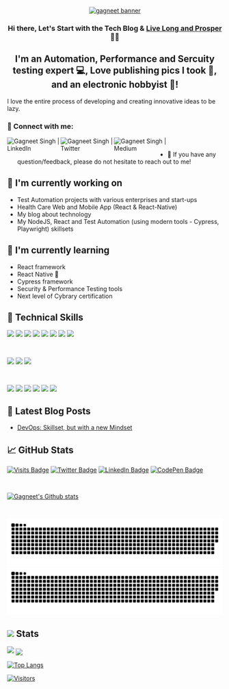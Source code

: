 <p align="center">
  <a href="http://gagneet.com/" target="_blank" rel="noreferrer"><img src="https://user-images.githubusercontent.com/203433/139530832-4c172386-ec46-4ccd-be70-f5e5056d3405.jpg" alt="gagneet banner"></a>
</p>

<h3 align="center">
Hi there, Let's Start with the Tech Blog & <a href="http://gagneet.com/" target="_blank" rel="noreferrer">Live Long and Prosper</a> 👋👋
</h3>

<h2 align="center">
I'm an Automation, Performance and Sercuity testing expert 💻, Love publishing pics I took 📸, and an electronic hobbyist 🎨!
</h2>

I love the entire process of developing and creating innovative ideas to be lazy.

### 🤝 Connect with me:

<a href="https://www.linkedin.com/in/gagneet/"><img align="left" src="https://img.shields.io/badge/-LinkedIn-0e76a8?style=plastic&logo=linkedIn" alt="Gagneet Singh | LinkedIn" width="125px"/></a>
<a href="https://twitter.com/gagneet"><img align="left" src="https://img.shields.io/badge/-Twitter-1DA1F2?style=plastic&logo=Twitter" alt="Gagneet Singh | Twitter" width="125px"/></a>
<a href="https://medium.com/@gagneet"><img align="left" src="https://img.shields.io/badge/-Instagram-833AB4?style=plastic&logo=Medium" alt="Gagneet Singh | Medium" width="125px"/></a>
</br>
- 💬 If you have any question/feedback, please do not hesitate to reach out to me!

## 🔭 I'm currently working on

- Test Automation projects with various enterprises and start-ups
- Health Care Web and Mobile App (React & React-Native)
- My blog about technology
- My NodeJS, React and Test Automation (using modern tools - Cypress, Playwright) skillsets

## 🌱 I'm currently learning

- React framework
- React Native 📱
- Cypress framework
- Security & Performance Testing tools
- Next level of Cybrary certification

## 💼 Technical Skills

![](https://img.shields.io/badge/Code-React-informational?style=flat&logo=react&color=61DAFB)
![](https://img.shields.io/badge/Code-Redux-informational?style=flat&logo=Redux&color=764ABC)
![](https://img.shields.io/badge/Code-JavaScript-informational?style=flat&logo=JavaScript&color=F7DF1E)
![](https://img.shields.io/badge/Code-Ruby-informational?style=flat&logo=Ruby&color=CC342D)
![](https://img.shields.io/badge/Code-Ruby_on_Rails-informational?style=flat&logo=Ruby-On-Rails&color=CC0000)
![](https://img.shields.io/badge/Code-HTML5-informational?style=flat&logo=HTML5&color=E34F26)
![](https://img.shields.io/badge/Code-PostgreSQL-informational?style=flat&logo=PostgreSQL&color=336791)
![](https://img.shields.io/badge/Code-SQLite-informational?style=flat&logo=SQLite&color=003B57)

</br>

![](https://img.shields.io/badge/Style-Bootstrap-informational?style=flat&logo=Bootstrap&color=7952B3)
![](https://img.shields.io/badge/Style-CSS3-informational?style=flat&logo=CSS3&color=1572B6)
![](https://img.shields.io/badge/Style-styled--components-informational?style=flat&logo=styled-components&color=DB7093)

</br>

![](https://img.shields.io/badge/Tools-Figma-informational?style=flat&logo=Figma&color=F24E1E)
![](https://img.shields.io/badge/Tools-NPM-informational?style=flat&logo=NPM&color=CB3837)
![](https://img.shields.io/badge/Tools-Heroku-informational?style=flat&logo=Heroku&color=430098)
![](https://img.shields.io/badge/Tools-Netlify-informational?style=flat&logo=netlify&color=00C7B7)
![](https://img.shields.io/badge/Tools-Git-informational?style=flat&logo=Git&color=F05032)
![](https://img.shields.io/badge/Tools-GitHub-informational?style=flat&logo=GitHub&color=181717)

## 📝 Latest Blog Posts

- [DevOps: Skillset, but with a new Mindset](https://medium.com/@gagneet/devops-skillset-but-with-a-new-mindset-ded3333da2d8)

## 📈 GitHub Stats

[![Visits Badge](https://badges.pufler.dev/visits/gagneet/gagneet)](http:gagneet.com)
[![Twitter Badge](https://img.shields.io/badge/Twitter-Profile-informational?style=flat&logo=twitter&logoColor=white&color=1CA2F1)](https://twitter.com/gagneet)
[![LinkedIn Badge](https://img.shields.io/badge/LinkedIn-Profile-informational?style=flat&logo=linkedin&logoColor=white&color=0D76A8)](https://www.linkedin.com/in/gagneet/)
[![CodePen Badge](https://img.shields.io/badge/CodePen-Profile-informational?style=flat&logo=codepen&logoColor=white&color=black)](https://codepen.io/gagneet)

</br>

[![Gagneet's Github stats](https://github-readme-stats.vercel.app/api?username=gagneet)](https://github.com/gagneet)

</br>

![Gagneet's GitHub activity graph](https://raw.githubusercontent.com/gagneet/gagneet/output/github-contribution-grid-snake-sissa.svg#gh-dark-mode-only)
![Gagneet's GitHub activity graph](https://raw.githubusercontent.com/gagneet/gagneet/output/github-contribution-grid-snake-sissa-white.svg#gh-light-mode-only)


<div>
  <h2>
		<img  width="35" src="https://emojis.slackmojis.com/emojis/images/1531847048/4223/blob-100.gif?1531847048" />
		Stats
	</h2>
	<img  src="https://github-profile-summary-cards.vercel.app/api/cards/profile-details?username=gagneet&theme=github_dark&show_icons=true" />
 	<td>
		<img align="center" src="https://github-readme-streak-stats.herokuapp.com/?user=gagneet&theme=tokyonight" />
</div>

[![Top Langs](https://github-readme-stats.vercel.app/api/top-langs/?username=gagneet&layout=compact)](https://github.com/gagneet)

[![Visitors](https://visitor-badge.glitch.me/badge?page_id=gagneet.gagneet)](http://gagneet.com/)


<!--
**gagneet/gagneet** is a ✨ _special_ ✨ repository because its `README.md` (this file) appears on your GitHub profile.

Here are some ideas to get you started:

- 🔭 I’m currently working on ...
- 🌱 I’m currently learning ...
- 👯 I’m looking to collaborate on ...
- 🤔 I’m looking for help with ...
- 💬 Ask me about ...
- 📫 How to reach me: ...
- 😄 Pronouns: ...
- ⚡ Fun fact: ...
-->
